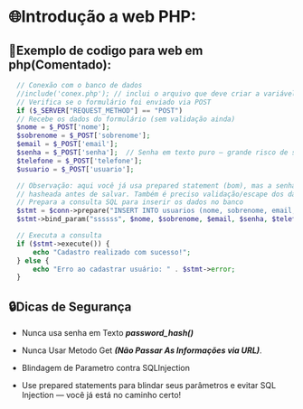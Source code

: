 # 🌐Introdução a web PHP:

## 🐘Exemplo de codigo para web em php(Comentado):
  ```php
    // Conexão com o banco de dados
    //include('conex.php'); // inclui o arquivo que deve criar a variável $conn (provavelmente um mysqli)
    // Verifica se o formulário foi enviado via POST
    if ($_SERVER["REQUEST_METHOD"] == "POST") 
    // Recebe os dados do formulário (sem validação ainda)
    $nome = $_POST['nome'];
    $sobrenome = $_POST['sobrenome'];
    $email = $_POST['email'];
    $senha = $_POST['senha'];  // Senha em texto puro — grande risco de segurança
    $telefone = $_POST['telefone'];
    $usuario = $_POST['usuario'];

    // Observação: aqui você já usa prepared statement (bom), mas a senha não está sendo
    // hasheada antes de salvar. Também é preciso validação/escape dos dados.
    // Prepara a consulta SQL para inserir os dados no banco
    $stmt = $conn->prepare("INSERT INTO usuarios (nome, sobrenome, email, senha, telefone, usuario) VALUES (?, ?, ?, ?, ?, ?)");
    $stmt->bind_param("ssssss", $nome, $sobrenome, $email, $senha, $telefone, $usuario);

    // Executa a consulta
    if ($stmt->execute()) {
        echo "Cadastro realizado com sucesso!";
    } else {
        echo "Erro ao cadastrar usuário: " . $stmt->error;
    }
  ```
 ## 🔒Dicas de Segurança

 - Nunca usa senha em Texto ***password_hash()***

 - Nunca Usar Metodo Get ***(Não Passar As Informações via URL)***.

 - Blindagem de Parametro contra SQLInjection

- Use prepared statements para blindar seus parâmetros e evitar SQL Injection — você já está no caminho certo!
